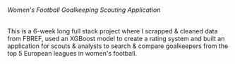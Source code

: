 ###### Women's Football Goalkeeping Scouting Application
This is a 6-week long full stack project where I scrapped & cleaned data from FBREF, used an XGBoost model to create a rating system and built an application for scouts & analysts to search & compare goalkeepers from the top 5 European leagues in women's football.